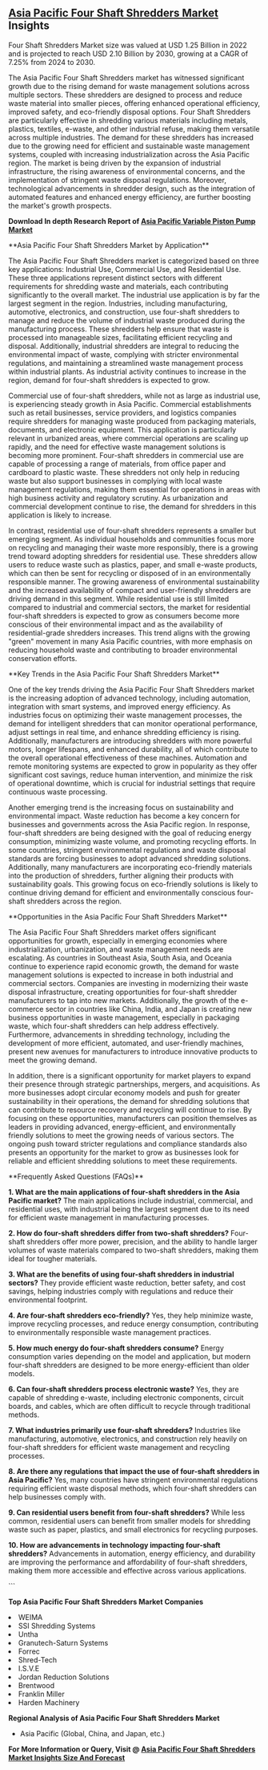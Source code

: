 <h2><a href="https://www.verifiedmarketreports.com/download-sample/?rid=511997&amp;utm_source=Github-Feb&amp;utm_medium=219" target="_blank">Asia Pacific Four Shaft Shredders Market</a> Insights</h2><p>Four Shaft Shredders Market size was valued at USD 1.25 Billion in 2022 and is projected to reach USD 2.10 Billion by 2030, growing at a CAGR of 7.25% from 2024 to 2030.</p><p><p>The Asia Pacific Four Shaft Shredders market has witnessed significant growth due to the rising demand for waste management solutions across multiple sectors. These shredders are designed to process and reduce waste material into smaller pieces, offering enhanced operational efficiency, improved safety, and eco-friendly disposal options. Four Shaft Shredders are particularly effective in shredding various materials including metals, plastics, textiles, e-waste, and other industrial refuse, making them versatile across multiple industries. The demand for these shredders has increased due to the growing need for efficient and sustainable waste management systems, coupled with increasing industrialization across the Asia Pacific region. The market is being driven by the expansion of industrial infrastructure, the rising awareness of environmental concerns, and the implementation of stringent waste disposal regulations. Moreover, technological advancements in shredder design, such as the integration of automated features and enhanced energy efficiency, are further boosting the market's growth prospects. <p><strong>Download In depth Research Report of <a href="https://www.verifiedmarketreports.com/download-sample/?rid=236118&amp;utm_source=Pulse-Dec&amp;utm_medium=219" target="_blank">Asia Pacific Variable Piston Pump Market</a></strong></p></p> <p>**Asia Pacific Four Shaft Shredders Market by Application**</p> <p>The Asia Pacific Four Shaft Shredders market is categorized based on three key applications: Industrial Use, Commercial Use, and Residential Use. These three applications represent distinct sectors with different requirements for shredding waste and materials, each contributing significantly to the overall market. The industrial use application is by far the largest segment in the region. Industries, including manufacturing, automotive, electronics, and construction, use four-shaft shredders to manage and reduce the volume of industrial waste produced during the manufacturing process. These shredders help ensure that waste is processed into manageable sizes, facilitating efficient recycling and disposal. Additionally, industrial shredders are integral to reducing the environmental impact of waste, complying with stricter environmental regulations, and maintaining a streamlined waste management process within industrial plants. As industrial activity continues to increase in the region, demand for four-shaft shredders is expected to grow. <p>Commercial use of four-shaft shredders, while not as large as industrial use, is experiencing steady growth in Asia Pacific. Commercial establishments such as retail businesses, service providers, and logistics companies require shredders for managing waste produced from packaging materials, documents, and electronic equipment. This application is particularly relevant in urbanized areas, where commercial operations are scaling up rapidly, and the need for effective waste management solutions is becoming more prominent. Four-shaft shredders in commercial use are capable of processing a range of materials, from office paper and cardboard to plastic waste. These shredders not only help in reducing waste but also support businesses in complying with local waste management regulations, making them essential for operations in areas with high business activity and regulatory scrutiny. As urbanization and commercial development continue to rise, the demand for shredders in this application is likely to increase. <p>In contrast, residential use of four-shaft shredders represents a smaller but emerging segment. As individual households and communities focus more on recycling and managing their waste more responsibly, there is a growing trend toward adopting shredders for residential use. These shredders allow users to reduce waste such as plastics, paper, and small e-waste products, which can then be sent for recycling or disposed of in an environmentally responsible manner. The growing awareness of environmental sustainability and the increased availability of compact and user-friendly shredders are driving demand in this segment. While residential use is still limited compared to industrial and commercial sectors, the market for residential four-shaft shredders is expected to grow as consumers become more conscious of their environmental impact and as the availability of residential-grade shredders increases. This trend aligns with the growing "green" movement in many Asia Pacific countries, with more emphasis on reducing household waste and contributing to broader environmental conservation efforts. <p>**Key Trends in the Asia Pacific Four Shaft Shredders Market**</p> <p>One of the key trends driving the Asia Pacific Four Shaft Shredders market is the increasing adoption of advanced technology, including automation, integration with smart systems, and improved energy efficiency. As industries focus on optimizing their waste management processes, the demand for intelligent shredders that can monitor operational performance, adjust settings in real time, and enhance shredding efficiency is rising. Additionally, manufacturers are introducing shredders with more powerful motors, longer lifespans, and enhanced durability, all of which contribute to the overall operational effectiveness of these machines. Automation and remote monitoring systems are expected to grow in popularity as they offer significant cost savings, reduce human intervention, and minimize the risk of operational downtime, which is crucial for industrial settings that require continuous waste processing. <p>Another emerging trend is the increasing focus on sustainability and environmental impact. Waste reduction has become a key concern for businesses and governments across the Asia Pacific region. In response, four-shaft shredders are being designed with the goal of reducing energy consumption, minimizing waste volume, and promoting recycling efforts. In some countries, stringent environmental regulations and waste disposal standards are forcing businesses to adopt advanced shredding solutions. Additionally, many manufacturers are incorporating eco-friendly materials into the production of shredders, further aligning their products with sustainability goals. This growing focus on eco-friendly solutions is likely to continue driving demand for efficient and environmentally conscious four-shaft shredders across the region. <p>**Opportunities in the Asia Pacific Four Shaft Shredders Market**</p> <p>The Asia Pacific Four Shaft Shredders market offers significant opportunities for growth, especially in emerging economies where industrialization, urbanization, and waste management needs are escalating. As countries in Southeast Asia, South Asia, and Oceania continue to experience rapid economic growth, the demand for waste management solutions is expected to increase in both industrial and commercial sectors. Companies are investing in modernizing their waste disposal infrastructure, creating opportunities for four-shaft shredder manufacturers to tap into new markets. Additionally, the growth of the e-commerce sector in countries like China, India, and Japan is creating new business opportunities in waste management, especially in packaging waste, which four-shaft shredders can help address effectively. Furthermore, advancements in shredding technology, including the development of more efficient, automated, and user-friendly machines, present new avenues for manufacturers to introduce innovative products to meet the growing demand. <p>In addition, there is a significant opportunity for market players to expand their presence through strategic partnerships, mergers, and acquisitions. As more businesses adopt circular economy models and push for greater sustainability in their operations, the demand for shredding solutions that can contribute to resource recovery and recycling will continue to rise. By focusing on these opportunities, manufacturers can position themselves as leaders in providing advanced, energy-efficient, and environmentally friendly solutions to meet the growing needs of various sectors. The ongoing push toward stricter regulations and compliance standards also presents an opportunity for the market to grow as businesses look for reliable and efficient shredding solutions to meet these requirements. <p>**Frequently Asked Questions (FAQs)**</p> <p><b>1. What are the main applications of four-shaft shredders in the Asia Pacific market?</b> The main applications include industrial, commercial, and residential uses, with industrial being the largest segment due to its need for efficient waste management in manufacturing processes.</p> <p><b>2. How do four-shaft shredders differ from two-shaft shredders?</b> Four-shaft shredders offer more power, precision, and the ability to handle larger volumes of waste materials compared to two-shaft shredders, making them ideal for tougher materials.</p> <p><b>3. What are the benefits of using four-shaft shredders in industrial sectors?</b> They provide efficient waste reduction, better safety, and cost savings, helping industries comply with regulations and reduce their environmental footprint.</p> <p><b>4. Are four-shaft shredders eco-friendly?</b> Yes, they help minimize waste, improve recycling processes, and reduce energy consumption, contributing to environmentally responsible waste management practices.</p> <p><b>5. How much energy do four-shaft shredders consume?</b> Energy consumption varies depending on the model and application, but modern four-shaft shredders are designed to be more energy-efficient than older models.</p> <p><b>6. Can four-shaft shredders process electronic waste?</b> Yes, they are capable of shredding e-waste, including electronic components, circuit boards, and cables, which are often difficult to recycle through traditional methods.</p> <p><b>7. What industries primarily use four-shaft shredders?</b> Industries like manufacturing, automotive, electronics, and construction rely heavily on four-shaft shredders for efficient waste management and recycling processes.</p> <p><b>8. Are there any regulations that impact the use of four-shaft shredders in Asia Pacific?</b> Yes, many countries have stringent environmental regulations requiring efficient waste disposal methods, which four-shaft shredders can help businesses comply with.</p> <p><b>9. Can residential users benefit from four-shaft shredders?</b> While less common, residential users can benefit from smaller models for shredding waste such as paper, plastics, and small electronics for recycling purposes.</p> <p><b>10. How are advancements in technology impacting four-shaft shredders?</b> Advancements in automation, energy efficiency, and durability are improving the performance and affordability of four-shaft shredders, making them more accessible and effective across various applications.</p> ```</p><p><strong>Top Asia Pacific Four Shaft Shredders Market Companies</strong></p><div data-test-id=""><p><li>WEIMA</li><li> SSI Shredding Systems</li><li> Untha</li><li> Granutech-Saturn Systems</li><li> Forrec</li><li> Shred-Tech</li><li> I.S.V.E</li><li> Jordan Reduction Solutions</li><li> Brentwood</li><li> Franklin Miller</li><li> Harden Machinery</li></p><div><strong>Regional Analysis of&nbsp;Asia Pacific Four Shaft Shredders Market</strong></div><ul><li dir="ltr"><p dir="ltr">Asia Pacific (Global, China, and Japan, etc.)</p></li></ul><p><strong>For More Information or Query, Visit @&nbsp;</strong><strong><a href="https://www.verifiedmarketreports.com/product/four-shaft-shredders-market-size-and-forecast/?utm_source=Github-Feb&amp;utm_medium=219" target="_blank">Asia Pacific Four Shaft Shredders Market Insights Size And Forecast</a></strong></p></div><h2>&nbsp;</h2><div data-test-id="">&nbsp;</div>
